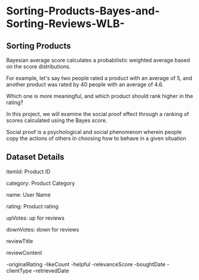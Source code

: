 # Sorting-Products-Bayes-and-Sorting-Reviews-WLB-

## Sorting Products

Bayesian average score calculates a probabilistic weighted average based on the score distributions.

For example, let's say two people rated a product with an average of 5, and another product was rated by 40 people with an average of 4.6.

Which one is more meaningful, and which product should rank higher in the rating?

In this project, we will examine the social proof effect through a ranking of scores calculated using the Bayes score.

Social proof is a psychological and social phenomenon wherein people copy the actions of others in choosing how to behave in a given situation

## Dataset Details

itemId: Product ID

category: Product Category

name: User Name

rating: Product rating

upVotes: up for reviews

downVotes: down for reviews

reviewTitle

reviewContent

-originalRating -likeCount -helpful -relevanceScore -boughtDate -clientType -retrievedDate
